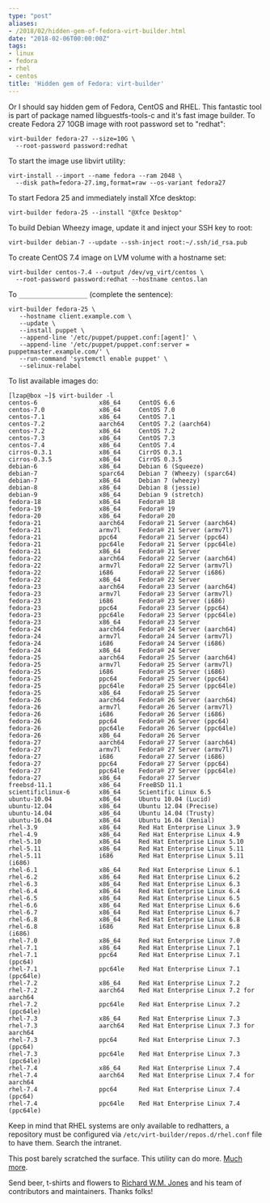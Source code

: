 ```yaml
---
type: "post"
aliases:
- /2018/02/hidden-gem-of-fedora-virt-builder.html
date: "2018-02-06T00:00:00Z"
tags:
- linux
- fedora
- rhel
- centos
title: 'Hidden gem of Fedora: virt-builder'
---
```


Or I should say hidden gem of Fedora, CentOS and RHEL. This fantastic tool is
part of package named libguestfs-tools-c and it's fast image builder. To create
Fedora 27 10GB image with root password set to "redhat":

    virt-builder fedora-27 --size=10G \
      --root-password password:redhat

To start the image use libvirt utility:

    virt-install --import --name fedora --ram 2048 \
      --disk path=fedora-27.img,format=raw --os-variant fedora27

To start Fedora 25 and immediately install Xfce desktop:

    virt-builder fedora-25 --install "@Xfce Desktop"

To build Debian Wheezy image, update it and inject your SSH key to root:

    virt-builder debian-7 --update --ssh-inject root:~/.ssh/id_rsa.pub

To create CentOS 7.4 image on LVM volume with a hostname set:

    virt-builder centos-7.4 --output /dev/vg_virt/centos \
      --root-password password:redhat --hostname centos.lan

To `___________________` (complete the sentence):

    virt-builder fedora-25 \
       --hostname client.example.com \
       --update \
       --install puppet \
       --append-line '/etc/puppet/puppet.conf:[agent]' \
       --append-line '/etc/puppet/puppet.conf:server = puppetmaster.example.com/' \
       --run-command 'systemctl enable puppet' \
       --selinux-relabel

To list available images do:

    [lzap@box ~]$ virt-builder -l
    centos-6                 x86_64     CentOS 6.6
    centos-7.0               x86_64     CentOS 7.0
    centos-7.1               x86_64     CentOS 7.1
    centos-7.2               aarch64    CentOS 7.2 (aarch64)
    centos-7.2               x86_64     CentOS 7.2
    centos-7.3               x86_64     CentOS 7.3
    centos-7.4               x86_64     CentOS 7.4
    cirros-0.3.1             x86_64     CirrOS 0.3.1
    cirros-0.3.5             x86_64     CirrOS 0.3.5
    debian-6                 x86_64     Debian 6 (Squeeze)
    debian-7                 sparc64    Debian 7 (Wheezy) (sparc64)
    debian-7                 x86_64     Debian 7 (wheezy)
    debian-8                 x86_64     Debian 8 (jessie)
    debian-9                 x86_64     Debian 9 (stretch)
    fedora-18                x86_64     Fedora® 18
    fedora-19                x86_64     Fedora® 19
    fedora-20                x86_64     Fedora® 20
    fedora-21                aarch64    Fedora® 21 Server (aarch64)
    fedora-21                armv7l     Fedora® 21 Server (armv7l)
    fedora-21                ppc64      Fedora® 21 Server (ppc64)
    fedora-21                ppc64le    Fedora® 21 Server (ppc64le)
    fedora-21                x86_64     Fedora® 21 Server
    fedora-22                aarch64    Fedora® 22 Server (aarch64)
    fedora-22                armv7l     Fedora® 22 Server (armv7l)
    fedora-22                i686       Fedora® 22 Server (i686)
    fedora-22                x86_64     Fedora® 22 Server
    fedora-23                aarch64    Fedora® 23 Server (aarch64)
    fedora-23                armv7l     Fedora® 23 Server (armv7l)
    fedora-23                i686       Fedora® 23 Server (i686)
    fedora-23                ppc64      Fedora® 23 Server (ppc64)
    fedora-23                ppc64le    Fedora® 23 Server (ppc64le)
    fedora-23                x86_64     Fedora® 23 Server
    fedora-24                aarch64    Fedora® 24 Server (aarch64)
    fedora-24                armv7l     Fedora® 24 Server (armv7l)
    fedora-24                i686       Fedora® 24 Server (i686)
    fedora-24                x86_64     Fedora® 24 Server
    fedora-25                aarch64    Fedora® 25 Server (aarch64)
    fedora-25                armv7l     Fedora® 25 Server (armv7l)
    fedora-25                i686       Fedora® 25 Server (i686)
    fedora-25                ppc64      Fedora® 25 Server (ppc64)
    fedora-25                ppc64le    Fedora® 25 Server (ppc64le)
    fedora-25                x86_64     Fedora® 25 Server
    fedora-26                aarch64    Fedora® 26 Server (aarch64)
    fedora-26                armv7l     Fedora® 26 Server (armv7l)
    fedora-26                i686       Fedora® 26 Server (i686)
    fedora-26                ppc64      Fedora® 26 Server (ppc64)
    fedora-26                ppc64le    Fedora® 26 Server (ppc64le)
    fedora-26                x86_64     Fedora® 26 Server
    fedora-27                aarch64    Fedora® 27 Server (aarch64)
    fedora-27                armv7l     Fedora® 27 Server (armv7l)
    fedora-27                i686       Fedora® 27 Server (i686)
    fedora-27                ppc64      Fedora® 27 Server (ppc64)
    fedora-27                ppc64le    Fedora® 27 Server (ppc64le)
    fedora-27                x86_64     Fedora® 27 Server
    freebsd-11.1             x86_64     FreeBSD 11.1
    scientificlinux-6        x86_64     Scientific Linux 6.5
    ubuntu-10.04             x86_64     Ubuntu 10.04 (Lucid)
    ubuntu-12.04             x86_64     Ubuntu 12.04 (Precise)
    ubuntu-14.04             x86_64     Ubuntu 14.04 (Trusty)
    ubuntu-16.04             x86_64     Ubuntu 16.04 (Xenial)
    rhel-3.9                 x86_64     Red Hat Enterprise Linux 3.9
    rhel-4.9                 x86_64     Red Hat Enterprise Linux 4.9
    rhel-5.10                x86_64     Red Hat Enterprise Linux 5.10
    rhel-5.11                x86_64     Red Hat Enterprise Linux 5.11
    rhel-5.11                i686       Red Hat Enterprise Linux 5.11 (i686)
    rhel-6.1                 x86_64     Red Hat Enterprise Linux 6.1
    rhel-6.2                 x86_64     Red Hat Enterprise Linux 6.2
    rhel-6.3                 x86_64     Red Hat Enterprise Linux 6.3
    rhel-6.4                 x86_64     Red Hat Enterprise Linux 6.4
    rhel-6.5                 x86_64     Red Hat Enterprise Linux 6.5
    rhel-6.6                 x86_64     Red Hat Enterprise Linux 6.6
    rhel-6.7                 x86_64     Red Hat Enterprise Linux 6.7
    rhel-6.8                 x86_64     Red Hat Enterprise Linux 6.8
    rhel-6.8                 i686       Red Hat Enterprise Linux 6.8 (i686)
    rhel-7.0                 x86_64     Red Hat Enterprise Linux 7.0
    rhel-7.1                 x86_64     Red Hat Enterprise Linux 7.1
    rhel-7.1                 ppc64      Red Hat Enterprise Linux 7.1 (ppc64)
    rhel-7.1                 ppc64le    Red Hat Enterprise Linux 7.1 (ppc64le)
    rhel-7.2                 x86_64     Red Hat Enterprise Linux 7.2
    rhel-7.2                 aarch64    Red Hat Enterprise Linux 7.2 for aarch64
    rhel-7.2                 ppc64le    Red Hat Enterprise Linux 7.2 (ppc64le)
    rhel-7.3                 x86_64     Red Hat Enterprise Linux 7.3
    rhel-7.3                 aarch64    Red Hat Enterprise Linux 7.3 for aarch64
    rhel-7.3                 ppc64      Red Hat Enterprise Linux 7.3 (ppc64)
    rhel-7.3                 ppc64le    Red Hat Enterprise Linux 7.3 (ppc64le)
    rhel-7.4                 x86_64     Red Hat Enterprise Linux 7.4
    rhel-7.4                 aarch64    Red Hat Enterprise Linux 7.4 for aarch64
    rhel-7.4                 ppc64      Red Hat Enterprise Linux 7.4 (ppc64)
    rhel-7.4                 ppc64le    Red Hat Enterprise Linux 7.4 (ppc64le)

Keep in mind that RHEL systems are only available to redhatters, a repository
must be configured via `/etc/virt-builder/repos.d/rhel.conf` file to have them.
Search the intranet.

This post barely scratched the surface. This utility can do more. [Much
more](http://libguestfs.org/virt-builder.1.html).

Send beer, t-shirts and flowers to [Richard W.M.
Jones](http://people.redhat.com/~rjones/) and his team of contributors and
maintainers. Thanks folks!

